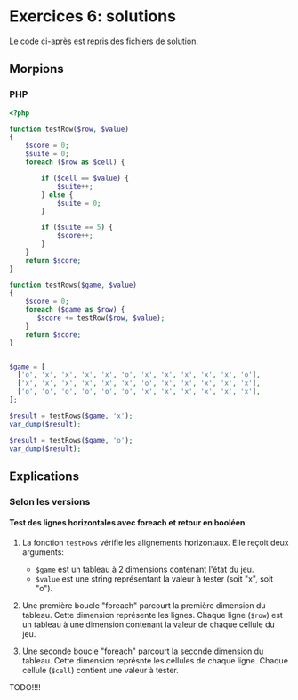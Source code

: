 # Exercices 6: solutions

Le code ci-après est repris des fichiers de solution.

## Morpions

### PHP

```php
<?php

function testRow($row, $value)
{
    $score = 0;
    $suite = 0;
    foreach ($row as $cell) {

        if ($cell == $value) {
            $suite++;
        } else {
            $suite = 0; 
        }

        if ($suite == 5) {
            $score++;
        }
    }
    return $score;
}

function testRows($game, $value) 
{
    $score = 0;
    foreach ($game as $row) {
       $score += testRow($row, $value);
    }
    return $score;
}


$game = [
  ['o', 'x', 'x', 'x', 'x', 'o', 'x', 'x', 'x', 'x', 'x', 'o'],
  ['x', 'x', 'x', 'x', 'x', 'x', 'o', 'x', 'x', 'x', 'x', 'x'],
  ['o', 'o', 'o', 'o', 'o', 'o', 'x', 'x', 'x', 'x', 'x', 'x'],
];

$result = testRows($game, 'x');
var_dump($result);

$result = testRows($game, 'o');
var_dump($result);
```

## Explications

### Selon les versions

#### Test des lignes horizontales avec foreach et retour en booléen

1. La fonction `testRows` vérifie les alignements horizontaux. Elle reçoit deux arguments: 
    - `$game` est un tableau à 2 dimensions contenant l'état du jeu.
    - `$value` est une string représentant la valeur à tester (soit "x", soit "o").

2. Une première boucle "foreach" parcourt la première dimension du tableau. Cette dimension représente les lignes. Chaque ligne (`$row`) est un tableau à une dimension contenant la valeur de chaque cellule du jeu.

3. Une seconde boucle "foreach" parcourt la seconde dimension du tableau. Cette dimension représnte les cellules de chaque ligne. Chaque cellule (`$cell`) contient une valeur à tester.

TODO!!!!